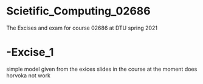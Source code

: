 # Scietific_Computing_02686
The Excises and exam for course 02686 at DTU spring 2021

  # -Excise_1
  simple model given from the exices slides in the course at the moment does horvoka not work
